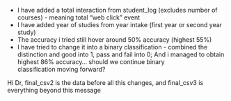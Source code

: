 - I have added a total interaction from student_log (excludes number of courses) - meaning total “web click” event
- ⁠I have added year of studies from year intake (first year or second year study)
- ⁠The accuracy i tried still hover around 50% accuracy (highest 55%)
- ⁠I have tried to change it into a binary classification - combined the distinction and good into 1, pass and fail into 0; And i managed to obtain highest 86% accuracy… should we continue binary classification moving forward?


Hi Dr, final_csv2 is the data before all this changes, and final_csv3 is everything beyond this message